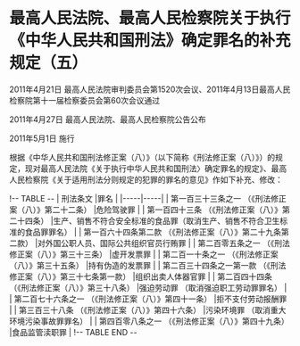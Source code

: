 # 最高人民法院、最高人民检察院关于执行《中华人民共和国刑法》确定罪名的补充规定（五）

2011年4月21日 最高人民法院审判委员会第1520次会议、2011年4月13日最高人民检察院第十一届检察委员会第60次会议通过

2011年4月27日 最高人民法院、最高人民检察院公告公布

2011年5月1日 施行



根据《中华人民共和国刑法修正案（八）》（以下简称《刑法修正案（八）》）的规定，现对最高人民法院《关于执行中华人民共和国刑法〉确定罪名的规定》、最高人民检察院《关于适用刑法分则规定的犯罪的罪名的意见》作如下补充、修改：

!-- TABLE --
| 刑法条文 |罪名 |
|-----|-----|
| 第一百三十三条之一 （《刑法修正案（八）》第二十二条） |危险驾驶罪 |
| 第一百四十三条 （《刑法修正案（八）》第二十四条） |生产、销售不符合安全标准的食品罪（取消生产、销售不符合卫生标准的食品罪罪名） |
| 第一百六十四条第二款 （《刑法修正案（八）》第二十九条第二款） |对外国公职人员、国际公共组织官员行贿罪 |
| 第二百零五条之一 （《刑法修正案（八）》第三十三条） |虚开发票罪 |
| 第二百一十条之一 （《刑法修正案（八）》第三十五条） |持有伪造的发票罪 |
| 第二百三十四条之一第一款 （《刑法修正案（八）》第三十七条第一款） |组织出卖人体器官罪 |
| 第二百四十四条 （《刑法修正案（八）》第三十八条） |强迫劳动罪 （取消强迫职工劳动罪罪名） |
| 第二百七十六条之一 （《刑法修正案（八）》第四十一条） |拒不支付劳动报酬罪 |
| 第三百三十八条 （《刑法修正案（八）》第四十六条） |污染环境罪 （取消重大环境污染事故罪罪名） |
| 第四百零八条之一 （《刑法修正案（八）》第四十九条） |食品监管渎职罪 |
!-- TABLE END --

